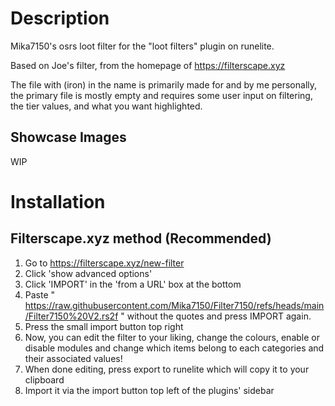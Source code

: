 # Description
Mika7150's osrs loot filter for the "loot filters" plugin on runelite.

Based on Joe's filter, from the homepage of https://filterscape.xyz

The file with (iron) in the name is primarily made for and by me personally, the primary file is mostly empty and requires some user input on filtering, the tier values, and what you want highlighted.

## Showcase Images

WIP

# Installation

## Filterscape.xyz method (Recommended) 
  1. Go to https://filterscape.xyz/new-filter
  2. Click 'show advanced options'
  3. Click 'IMPORT' in the 'from a URL' box at the bottom
  4. Paste " https://raw.githubusercontent.com/Mika7150/Filter7150/refs/heads/main/Filter7150%20V2.rs2f " without the quotes and press IMPORT again.
  5. Press the small import button top right
  6. Now, you can edit the filter to your liking, change the colours, enable or disable modules and change which items belong to each categories and their associated values!
  7. When done editing, press export to runelite which will copy it to your clipboard
  8. Import it via the import button top left of the plugins' sidebar
